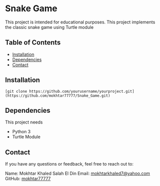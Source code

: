 # Snake Game

This project is intended for educational purposes. This project implements the classic snake game using Turtle module

## Table of Contents

- [Installation](#installation)
- [Dependencies](#dependencies)
- [Contact](#contact)

## Installation

`[git clone https://github.com/yourusername/yourproject.git](https://github.com/mokhtar77777/Snake_Game.git)`

## Dependencies

This project needs 
- Python 3
- Turtle Module

## Contact
If you have any questions or feedback, feel free to reach out to:

Name: Mokhtar Khaled Salah El Din
Email: mokhtarkhaled7@yahoo.com
GitHub: [mokhtar77777](https://github.com/mokhtar77777)
